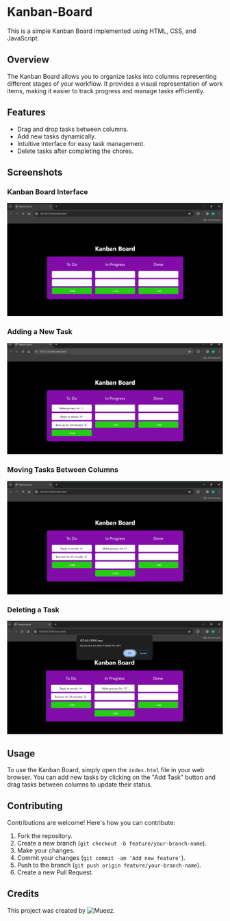 # Kanban-Board

This is a simple Kanban Board implemented using HTML, CSS, and JavaScript.

## Overview

The Kanban Board allows you to organize tasks into columns representing different stages of your workflow. It provides a visual representation of work items, making it easier to track progress and manage tasks efficiently.

## Features

- Drag and drop tasks between columns.
- Add new tasks dynamically.
- Intuitive interface for easy task management.
- Delete tasks after completing the chores.

## Screenshots

### Kanban Board Interface

![Kanban Board Interface](./snapshots/User_interface.png)

### Adding a New Task

![Adding a New Task](./snapshots/adding_task.png)

### Moving Tasks Between Columns

![Moving Tasks Between Columns](./snapshots/moving_task_between_cols.png)

### Deleting a Task

![Moving Tasks Between Columns](./snapshots/deleting_task.png)

## Usage

To use the Kanban Board, simply open the `index.html` file in your web browser. You can add new tasks by clicking on the "Add Task" button and drag tasks between columns to update their status.

## Contributing

Contributions are welcome! Here's how you can contribute:

1. Fork the repository.
2. Create a new branch (`git checkout -b feature/your-branch-name`).
3. Make your changes.
4. Commit your changes (`git commit -am 'Add new feature'`).
5. Push to the branch (`git push origin feature/your-branch-name`).
6. Create a new Pull Request.

## Credits

This project was created by ![Mueez](https://github.com/mueezbaig).
